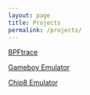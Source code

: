 ```yaml
---
layout: page
title: Projects
permalink: /projects/
---
```


[BPFtrace](/bpftrace)

[Gameboy Emulator](/gameboy)

[Chip8 Emulator](/chip8)
